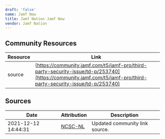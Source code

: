 ```yaml
---
draft: 'false'
name: Jamf Now
title: Jamf Nation Jamf Now
vendor: Jamf Nation
---
```



## Community Resources
| Resource | Link |
| --- | --- |
| source | [https://community.jamf.com/t5/jamf-pro/third-party-security-issue/td-p/253740](https://community.jamf.com/t5/jamf-pro/third-party-security-issue/td-p/253740) |


## Sources
| Date | Attribution | Description |
| --- | --- | --- |
| 2021-12-12 14:44:31 | [NCSC-NL](https://github.com/NCSC-NL/log4shell/blob/main/software/README.md) | Updated community link source.  |
